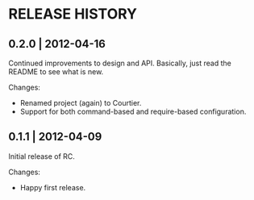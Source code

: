 # RELEASE HISTORY

## 0.2.0 | 2012-04-16

Continued improvements to design and API. Basically,
just read the README to see what is new.

Changes:

* Renamed project (again) to Courtier.
* Support for both command-based and require-based configuration.


## 0.1.1 | 2012-04-09

Initial release of RC. 

Changes:

* Happy first release.

